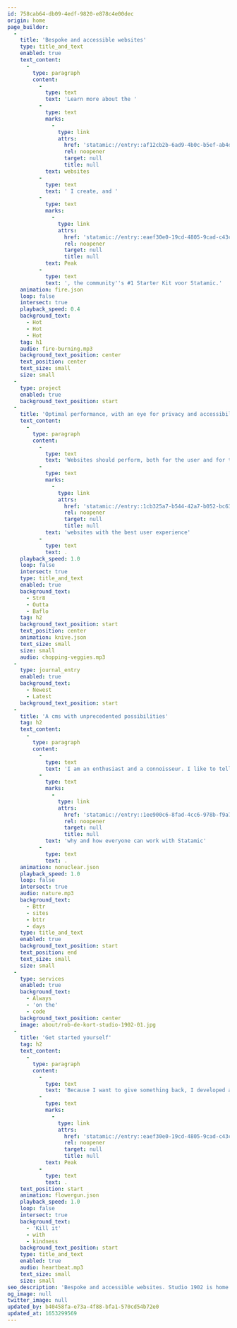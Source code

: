 ```yaml
---
id: 758cab64-db09-4edf-9820-e878c4e00dec
origin: home
page_builder:
  -
    title: 'Bespoke and accessible websites'
    type: title_and_text
    enabled: true
    text_content:
      -
        type: paragraph
        content:
          -
            type: text
            text: 'Learn more about the '
          -
            type: text
            marks:
              -
                type: link
                attrs:
                  href: 'statamic://entry::af12cb2b-6ad9-4b0c-b5ef-ab4d336a7bf5'
                  rel: noopener
                  target: null
                  title: null
            text: websites
          -
            type: text
            text: ' I create, and '
          -
            type: text
            marks:
              -
                type: link
                attrs:
                  href: 'statamic://entry::eaef30e0-19cd-4805-9cad-c43c96e2a50a'
                  rel: noopener
                  target: null
                  title: null
            text: Peak
          -
            type: text
            text: ', the community''s #1 Starter Kit voor Statamic.'
    animation: fire.json
    loop: false
    intersect: true
    playback_speed: 0.4
    background_text:
      - Hot
      - Hot
      - Hot
    tag: h1
    audio: fire-burning.mp3
    background_text_position: center
    text_position: center
    text_size: small
    size: small
  -
    type: project
    enabled: true
    background_text_position: start
  -
    title: 'Optimal performance, with an eye for privacy and accessibility'
    text_content:
      -
        type: paragraph
        content:
          -
            type: text
            text: 'Websites should perform, both for the user and for the administrator. Read more about how I create '
          -
            type: text
            marks:
              -
                type: link
                attrs:
                  href: 'statamic://entry::1cb325a7-b544-42a7-b052-bc639eff7113'
                  rel: noopener
                  target: null
                  title: null
            text: 'websites with the best user experience'
          -
            type: text
            text: .
    playback_speed: 1.0
    loop: false
    intersect: true
    type: title_and_text
    enabled: true
    background_text:
      - Str8
      - Outta
      - Baflo
    tag: h2
    background_text_position: start
    text_position: center
    animation: knive.json
    text_size: small
    size: small
    audio: chopping-veggies.mp3
  -
    type: journal_entry
    enabled: true
    background_text:
      - Newest
      - Latest
    background_text_position: start
  -
    title: 'A cms with unprecedented possibilities'
    tag: h2
    text_content:
      -
        type: paragraph
        content:
          -
            type: text
            text: 'I am an enthusiast and a connoisseur. I like to tell others '
          -
            type: text
            marks:
              -
                type: link
                attrs:
                  href: 'statamic://entry::1ee900c6-8fad-4cc6-978b-f9a7b7f07b54'
                  rel: noopener
                  target: null
                  title: null
            text: 'why and how everyone can work with Statamic'
          -
            type: text
            text: .
    animation: nonuclear.json
    playback_speed: 1.0
    loop: false
    intersect: true
    audio: nature.mp3
    background_text:
      - Bttr
      - sites
      - bttr
      - days
    type: title_and_text
    enabled: true
    background_text_position: start
    text_position: end
    text_size: small
    size: small
  -
    type: services
    enabled: true
    background_text:
      - Always
      - 'on the'
      - code
    background_text_position: center
    image: about/rob-de-kort-studio-1902-01.jpg
  -
    title: 'Get started yourself'
    tag: h2
    text_content:
      -
        type: paragraph
        content:
          -
            type: text
            text: 'Because I want to give something back, I developed a free starter kit for Statamic Community: Have a '
          -
            type: text
            marks:
              -
                type: link
                attrs:
                  href: 'statamic://entry::eaef30e0-19cd-4805-9cad-c43c96e2a50a'
                  rel: noopener
                  target: null
                  title: null
            text: Peak
          -
            type: text
            text: .
    text_position: start
    animation: flowergun.json
    playback_speed: 1.0
    loop: false
    intersect: true
    background_text:
      - 'Kill it'
      - with
      - kindness
    background_text_position: start
    type: title_and_text
    enabled: true
    audio: heartbeat.mp3
    text_size: small
    size: small
seo_description: 'Bespoke and accessible websites. Studio 1902 is home of Rob de Kort. Webdesigner and Statamic developer.'
og_image: null
twitter_image: null
updated_by: b40458fa-e73a-4f88-bfa1-570cd54b72e0
updated_at: 1653299569
---
```

